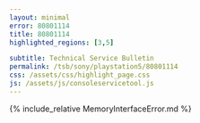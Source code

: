 ```yaml
---
layout: minimal
error: 80801114
title: 80801114
highlighted_regions: [3,5]

subtitle: Technical Service Bulletin
permalink: /tsb/sony/playstation5/80801114
css: /assets/css/highlight_page.css
js: /assets/js/consoleservicetool.js
---
```


{% include_relative MemoryInterfaceError.md %}

